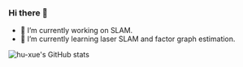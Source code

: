 ### Hi there 👋
- 🔭 I’m currently working on SLAM.
- 🌱 I’m currently learning laser SLAM and factor graph estimation.




![hu-xue's GitHub stats](https://github-readme-stats.vercel.app/api?username=hu-xue&show_icons=true&theme=tokyonight)

<!--
**xuehu2/xuehu2** is a ✨ _special_ ✨ repository because its `README.md` (this file) appears on your GitHub profile.

Here are some ideas to get you started:

- 🔭 I’m currently working on ...
- 🌱 I’m currently learning ...
- 👯 I’m looking to collaborate on ...
- 🤔 I’m looking for help with ...
- 💬 Ask me about ...
- 📫 How to reach me: ...
- 😄 Pronouns: ...
- ⚡ Fun fact: ...
-->

